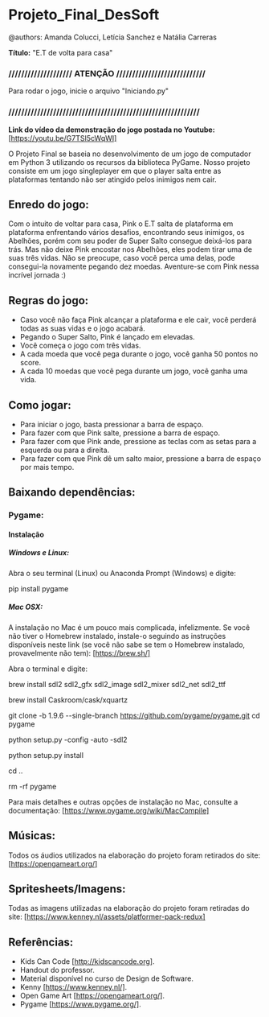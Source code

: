 # Projeto_Final_DesSoft

@authors: Amanda Colucci, Letícia Sanchez e Natália Carreras

**Título:** "E.T de volta para casa"

### //////////////////// ATENÇÃO  ////////////////////////////

Para rodar o jogo, inicie o arquivo "Iniciando.py"

### ////////////////////////////////////////////////////////////


**Link do vídeo da demonstração do jogo postada no Youtube:** [https://youtu.be/G7TSI5cWqWI]

O Projeto Final se baseia no desenvolvimento de um jogo de computador em Python 3 utilizando os recursos da biblioteca PyGame. Nosso projeto consiste em um jogo singleplayer em que o player salta entre as plataformas tentando não ser atingido pelos inimigos nem cair. 

## Enredo do jogo:

  Com o intuito de voltar para casa, Pink o E.T salta de plataforma em plataforma enfrentando vários desafios, encontrando seus inimigos, os Abelhões, porém com seu poder de Super Salto consegue deixá-los para trás. Mas não deixe Pink encostar nos Abelhões, eles podem tirar uma de suas três vidas. Não se preocupe, caso você perca uma delas, pode consegui-la novamente pegando dez moedas. Aventure-se com Pink nessa incrível jornada :)
  
## Regras do jogo:
  
- Caso você não faça Pink alcançar a plataforma e ele cair, você perderá todas as suas vidas e o jogo acabará.
- Pegando o Super Salto, Pink é lançado em elevadas. 
- Você começa o jogo com três vidas.
- A cada moeda que você pega durante o jogo, você ganha 50 pontos no score. 
- A cada 10 moedas que você pega durante um jogo, você ganha uma vida.

## Como jogar:
  
- Para iniciar o jogo, basta pressionar a barra de espaço. 
- Para fazer com que Pink salte, pressione a barra de espaço.
- Para fazer com que Pink ande, pressione as teclas com as setas para a esquerda ou para a direita.
- Para fazer com que Pink dê um salto maior, pressione a barra de espaço por mais tempo.

## Baixando dependências:

### Pygame:
  
#### Instalação
  
##### Windows e Linux:
  
  Abra o seu terminal (Linux) ou Anaconda Prompt (Windows) e digite:

  pip install pygame

##### Mac OSX:
  
  A instalação no Mac é um pouco mais complicada, infelizmente. Se você não tiver o Homebrew instalado, instale-o seguindo as instruções disponíveis neste link (se você não sabe se tem o Homebrew instalado, provavelmente não tem): [https://brew.sh/]
   
  Abra o terminal e digite:

  brew install sdl2 sdl2_gfx sdl2_image sdl2_mixer sdl2_net sdl2_ttf

  brew install Caskroom/cask/xquartz

  git clone -b 1.9.6 --single-branch https://github.com/pygame/pygame.git cd pygame

  python setup.py -config -auto -sdl2

  python setup.py install

  cd ..

  rm -rf pygame


  Para mais detalhes e outras opções de instalação no Mac, consulte a documentação: [https://www.pygame.org/wiki/MacCompile]

## Músicas:

Todos os áudios utilizados na elaboração do projeto foram retirados do site: [https://opengameart.org/]

## Spritesheets/Imagens:

Todas as imagens utilizadas na elaboração do projeto foram retiradas do site: [https://www.kenney.nl/assets/platformer-pack-redux]

## Referências:

- Kids Can Code [http://kidscancode.org].
- Handout do professor.
- Material disponível no curso de Design de Software.
- Kenny [https://www.kenney.nl/].
- Open Game Art [https://opengameart.org/].
- Pygame [https://www.pygame.org/].

